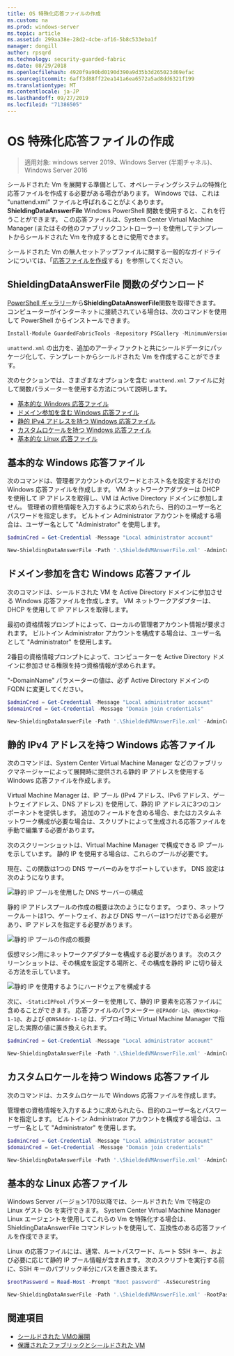 ```yaml
---
title: OS 特殊化応答ファイルの作成
ms.custom: na
ms.prod: windows-server
ms.topic: article
ms.assetid: 299aa38e-28d2-4cbe-af16-5b8c533eba1f
manager: dongill
author: rpsqrd
ms.technology: security-guarded-fabric
ms.date: 08/29/2018
ms.openlocfilehash: 4920f9a90bd0190d390a9d35b3d265023d69efac
ms.sourcegitcommit: 6aff3d88ff22ea141a6ea6572a5ad8dd6321f199
ms.translationtype: MT
ms.contentlocale: ja-JP
ms.lasthandoff: 09/27/2019
ms.locfileid: "71386505"
---
```

# <a name="create-os-specialization-answer-file"></a>OS 特殊化応答ファイルの作成

>適用対象: windows server 2019、Windows Server (半期チャネル)、Windows Server 2016

シールドされた Vm を展開する準備として、オペレーティングシステムの特殊化応答ファイルを作成する必要がある場合があります。 Windows では、これは "unattend.xml" ファイルと呼ばれることがよくあります。 **ShieldingDataAnswerFile** Windows PowerShell 関数を使用すると、これを行うことができます。 この応答ファイルは、System Center Virtual Machine Manager (またはその他のファブリックコントローラー) を使用してテンプレートからシールドされた Vm を作成するときに使用できます。

シールドされた Vm の無人セットアップファイルに関する一般的なガイドラインについては、「[応答ファイルを作成](guarded-fabric-tenant-creates-shielding-data.md#create-an-answer-file)する」を参照してください。
 
## <a name="downloading-the-new-shieldingdataanswerfile-function"></a>ShieldingDataAnswerFile 関数のダウンロード

[PowerShell ギャラリー](https://aka.ms/gftools)から**ShieldingDataAnswerFile**関数を取得できます。 コンピューターがインターネットに接続されている場合は、次のコマンドを使用して PowerShell からインストールできます。

```powershell
Install-Module GuardedFabricTools -Repository PSGallery -MinimumVersion 1.0.0
```

`unattend.xml` の出力を、追加のアーティファクトと共にシールドデータにパッケージ化して、テンプレートからシールドされた Vm を作成することができます。

次のセクションでは、さまざまなオプションを含む `unattend.xml` ファイルに対して関数パラメーターを使用する方法について説明します。

- [基本的な Windows 応答ファイル](#basic-windows-answer-file)
- [ドメイン参加を含む Windows 応答ファイル](#windows-answer-file-with-domain-join)
- [静的 IPv4 アドレスを持つ Windows 応答ファイル](#windows-answer-file-with-static-ipv4-addresses)
- [カスタムロケールを持つ Windows 応答ファイル](#windows-answer-file-with-a-custom-locale)
- [基本的な Linux 応答ファイル](#basic-linux-answer-file)

## <a name="basic-windows-answer-file"></a>基本的な Windows 応答ファイル

次のコマンドは、管理者アカウントのパスワードとホスト名を設定するだけの Windows 応答ファイルを作成します。
VM ネットワークアダプターは DHCP を使用して IP アドレスを取得し、VM は Active Directory ドメインに参加しません。
管理者の資格情報を入力するように求められたら、目的のユーザー名とパスワードを指定します。
ビルトイン Administrator アカウントを構成する場合は、ユーザー名として "Administrator" を使用します。

```powershell
$adminCred = Get-Credential -Message "Local administrator account"

New-ShieldingDataAnswerFile -Path '.\ShieldedVMAnswerFile.xml' -AdminCredentials $adminCred
```

## <a name="windows-answer-file-with-domain-join"></a>ドメイン参加を含む Windows 応答ファイル

次のコマンドは、シールドされた VM を Active Directory ドメインに参加させる Windows 応答ファイルを作成します。
VM ネットワークアダプターは、DHCP を使用して IP アドレスを取得します。

最初の資格情報プロンプトによって、ローカルの管理者アカウント情報が要求されます。
ビルトイン Administrator アカウントを構成する場合は、ユーザー名として "Administrator" を使用します。

2番目の資格情報プロンプトによって、コンピューターを Active Directory ドメインに参加させる権限を持つ資格情報が求められます。

"-DomainName" パラメーターの値は、必ず Active Directory ドメインの FQDN に変更してください。

```powershell
$adminCred = Get-Credential -Message "Local administrator account"
$domainCred = Get-Credential -Message "Domain join credentials"

New-ShieldingDataAnswerFile -Path '.\ShieldedVMAnswerFile.xml' -AdminCredentials $adminCred -DomainName 'my.contoso.com' -DomainJoinCredentials $domainCred
```
## <a name="windows-answer-file-with-static-ipv4-addresses"></a>静的 IPv4 アドレスを持つ Windows 応答ファイル

次のコマンドは、System Center Virtual Machine Manager などのファブリックマネージャーによって展開時に提供される静的 IP アドレスを使用する Windows 応答ファイルを作成します。

Virtual Machine Manager は、IP プール (IPv4 アドレス、IPv6 アドレス、ゲートウェイアドレス、DNS アドレス) を使用して、静的 IP アドレスに3つのコンポーネントを提供します。 追加のフィールドを含める場合、またはカスタムネットワーク構成が必要な場合は、スクリプトによって生成される応答ファイルを手動で編集する必要があります。

次のスクリーンショットは、Virtual Machine Manager で構成できる IP プールを示しています。 静的 IP を使用する場合は、これらのプールが必要です。

現在、この関数は1つの DNS サーバーのみをサポートしています。 DNS 設定は次のようになります。

![静的 IP プールを使用した DNS サーバーの構成](../media/Guarded-Fabric-Shielded-VM/guarded-host-unattend-static-ip-address-pool-dns-settings.png)

静的 IP アドレスプールの作成の概要は次のようになります。 つまり、ネットワークルートは1つ、ゲートウェイ、および DNS サーバーは1つだけである必要があり、IP アドレスを指定する必要があります。

![静的 IP プールの作成の概要](../media/Guarded-Fabric-Shielded-VM/guarded-host-unattend-static-ip-address-pool-summary.png)

仮想マシン用にネットワークアダプターを構成する必要があります。 次のスクリーンショットは、その構成を設定する場所と、その構成を静的 IP に切り替える方法を示しています。

![静的 IP を使用するようにハードウェアを構成する](../media/Guarded-Fabric-Shielded-VM/guarded-host-unattend-static-ip-address-pool-network-adapter-settings.png)

次に、`-StaticIPPool` パラメーターを使用して、静的 IP 要素を応答ファイルに含めることができます。 応答ファイルのパラメーター `@IPAddr-1@`、`@NextHop-1-1@`、および `@DNSAddr-1-1@` は、デプロイ時に Virtual Machine Manager で指定した実際の値に置き換えられます。

```powershell
$adminCred = Get-Credential -Message "Local administrator account"

New-ShieldingDataAnswerFile -Path '.\ShieldedVMAnswerFile.xml' -AdminCredentials $adminCred -StaticIPPool IPv4Address
```

## <a name="windows-answer-file-with-a-custom-locale"></a>カスタムロケールを持つ Windows 応答ファイル

次のコマンドは、カスタムロケールで Windows 応答ファイルを作成します。

管理者の資格情報を入力するように求められたら、目的のユーザー名とパスワードを指定します。
ビルトイン Administrator アカウントを構成する場合は、ユーザー名として "Administrator" を使用します。

```powershell
$adminCred = Get-Credential -Message "Local administrator account"
$domainCred = Get-Credential -Message "Domain join credentials"

New-ShieldingDataAnswerFile -Path '.\ShieldedVMAnswerFile.xml' -AdminCredentials $adminCred -Locale es-ES
```

## <a name="basic-linux-answer-file"></a>基本的な Linux 応答ファイル

Windows Server バージョン1709以降では、シールドされた Vm で特定の Linux ゲスト Os を実行できます。
System Center Virtual Machine Manager Linux エージェントを使用してこれらの Vm を特殊化する場合は、ShieldingDataAnswerFile コマンドレットを使用して、互換性のある応答ファイルを作成できます。

Linux の応答ファイルには、通常、ルートパスワード、ルート SSH キー、および必要に応じて静的 IP プール情報が含まれます。
次のスクリプトを実行する前に、SSH キーのパブリック半分にパスを置き換えます。

```powershell
$rootPassword = Read-Host -Prompt "Root password" -AsSecureString

New-ShieldingDataAnswerFile -Path '.\ShieldedVMAnswerFile.xml' -RootPassword $rootPassword -RootSshKey '~\.ssh\id_rsa.pub'
```

## <a name="see-also"></a>関連項目

- [シールドされた VMの展開](guarded-fabric-configuration-scenarios-for-shielded-vms-overview.md)
- [保護されたファブリックとシールドされた VM](guarded-fabric-and-shielded-vms-top-node.md)
